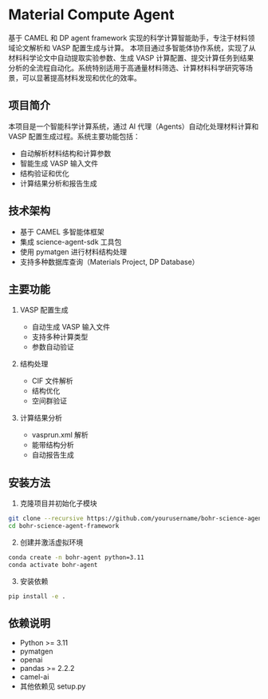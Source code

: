 # Material Compute Agent

基于 CAMEL 和 DP agent framework 实现的科学计算智能助手，专注于材料领域论文解析和 VASP 配置生成与计算。
本项目通过多智能体协作系统，实现了从材料科学论文中自动提取实验参数、生成 VASP 计算配置、提交计算任务到结果分析的全流程自动化。系统特别适用于高通量材料筛选、计算材料科学研究等场景，可以显著提高材料发现和优化的效率。

## 项目简介

本项目是一个智能科学计算系统，通过 AI 代理（Agents）自动化处理材料计算和 VASP 配置生成过程。系统主要功能包括：

- 自动解析材料结构和计算参数
- 智能生成 VASP 输入文件
- 结构验证和优化
- 计算结果分析和报告生成

## 技术架构

- 基于 CAMEL 多智能体框架
- 集成 science-agent-sdk 工具包
- 使用 pymatgen 进行材料结构处理
- 支持多种数据库查询（Materials Project, DP Database）

## 主要功能

1. VASP 配置生成
   - 自动生成 VASP 输入文件
   - 支持多种计算类型
   - 参数自动验证

2. 结构处理
   - CIF 文件解析
   - 结构优化
   - 空间群验证

3. 计算结果分析
   - vasprun.xml 解析
   - 能带结构分析
   - 自动报告生成

## 安装方法

1. 克隆项目并初始化子模块
```bash
git clone --recursive https://github.com/yourusername/bohr-science-agent-framework.git
cd bohr-science-agent-framework
```

2. 创建并激活虚拟环境
```bash
conda create -n bohr-agent python=3.11
conda activate bohr-agent
```

3. 安装依赖
```bash
pip install -e .
```

## 依赖说明

- Python >= 3.11
- pymatgen
- openai
- pandas >= 2.2.2
- camel-ai
- 其他依赖见 setup.py


```

